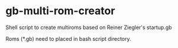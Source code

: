 # gb-multi-rom-creator
Shell script to create multiroms based on Reiner Ziegler's startup.gb

Roms (*.gb) need to placed in bash script directory.
